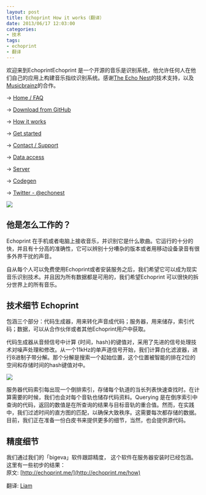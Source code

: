 ```yaml
---
layout: post
title: Echoprint How it works（翻译）
date: 2013/06/17 12:03:00
categories:
- 技术
tags:
- echoprint
- 翻译
---
```


欢迎来到EchoprintEchoprint 是一个开源的音乐是识别系统，他允许任何人在他们自己的应用上构建音乐指纹识别系统。感谢[The Echo Nest](http://the.echonest.com/)的技术支持，以及[Musicbrainz](http://musicbrainz.org/)的合作。

→ [Home / FAQ](http://blog.naaln.com/2013/06/echoprint-home-faq-translations)

→ [Download from GitHub](http://github.com/echonest/)

→ [How it works](http://blog.naaln.com/2013/06/echoprint-how-it-works-translation)

→ [Get started](http://blog.naaln.com/2013/06/echoprint-get-started-translate)

→ [Contact / Support](http://echoprint.me/contact)

→ [Data access](http://blog.naaln.com/2013/06/echoprint-data-access-translation)

→ [Server](http://blog.naaln.com/2013/06/echoprint-server-translation)

→ [Codegen](http://blog.naaln.com/2013/06/echoprint-codegen-translation)

→ [Twitter - @echonest](http://twitter.com/echonest)

![](http://pics.naaln.com/blog/2019-05-14-123339.jpg-basicBlog)

## 他是怎么工作的？

Echoprint 在手机或者电脑上接收音乐，并识别它是什么歌曲。它运行的十分的快，并且有十分高的准确性，它可以辨别十分嘈杂的版本或者用移动设备录音有很多外界干扰的声音。

自从每个人可以免费使用Echoprint或者安装服务之后，我们希望它可以成为现实音乐识别技术。并且因为所有数据都是可用的，我们希望Echoprint 可以很快的拆分世界上的所有音乐。

## 技术细节 Echoprint

包涵三个部分：代码生成器，用来转化声音成代码；服务器，用来储存，索引代码；数据，可以从合作伙伴或者其他Echoprint用户中获取。

代码生成器从音频信号中计算 {时间，hash}的键值对，采用了先进的信号处理技术对噪声处理和修改。从一个11kHz的单声道信号开始，我们计算白化滤波器，进行8进制子带分解。那个分解是搜索一个起始位置，这个位置被智能的排在2位的空间和存储时间的hash键值对中。

![](http://pics.naaln.com/blog/2019-05-14-123340.jpg-basicBlog)

服务器代码索引每出现一个倒排索引，存储每个轨道的当长列表快速查找时。在计算需要的时候，我们也会对每个音轨也储存代码资料。Querying 是在倒序索引中查询的代码，返回的数值是在所查询的结果与目标音轨的重合值。然而，在实践中，我们过滤时间的直方图的匹配，以确保大致秩序。这需要每次都存储的数据。 目前，我们正在准备一份白皮书来提供更多的细节，当然，也会提供源代码。

## 精度细节

我们通过我们的「bigeva」软件跟踪精度， 这个软件在服务器安装时已经包涵。这里有一些初步的结果：<br />原文: [http://echoprint.me/](http://echoprint.me/how)

翻译: [Liam](http://blog.naaln.com/2013/06/echoprint-how-it-works-translation)
